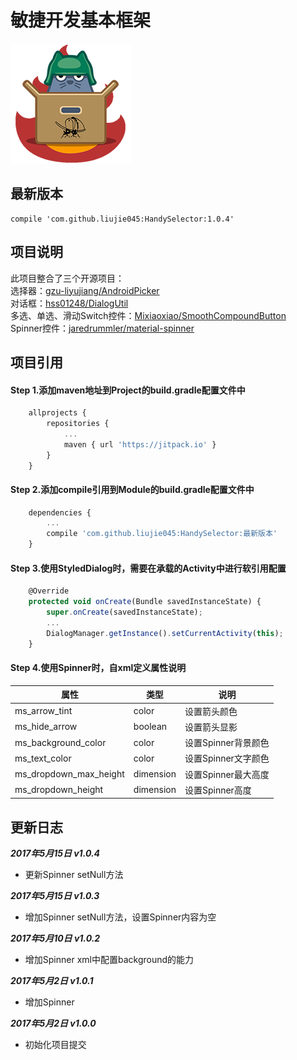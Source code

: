 #   敏捷开发基本框架
![](HandyBase.png)

## 最新版本
    compile 'com.github.liujie045:HandySelector:1.0.4'

## 项目说明
此项目整合了三个开源项目：<br>
选择器：[gzu-liyujiang/AndroidPicker](https://github.com/gzu-liyujiang/AndroidPicker)<br>
对话框：[hss01248/DialogUtil](https://github.com/hss01248/DialogUtil)<br>
多选、单选、滑动Switch控件：[Mixiaoxiao/SmoothCompoundButton](https://github.com/Mixiaoxiao/SmoothCompoundButton)<br>
Spinner控件：[jaredrummler/material-spinner](https://github.com/jaredrummler/material-spinner)

## 项目引用

#### Step 1.添加maven地址到Project的build.gradle配置文件中
```javascript
    allprojects {
        repositories {
            ...
            maven { url 'https://jitpack.io' }
        }
    }
```

#### Step 2.添加compile引用到Module的build.gradle配置文件中
```javascript
    dependencies {
        ...
        compile 'com.github.liujie045:HandySelector:最新版本'
    }
```

#### Step 3.使用StyledDialog时，需要在承载的Activity中进行软引用配置
```javascript
    @Override
    protected void onCreate(Bundle savedInstanceState) {
        super.onCreate(savedInstanceState);
        ...
        DialogManager.getInstance().setCurrentActivity(this);
    }
```

#### Step 4.使用Spinner时，自xml定义属性说明
属性 | 类型 | 说明
----|------|----
ms_arrow_tint | color | 设置箭头颜色
ms_hide_arrow |	boolean | 设置箭头显影
ms_background_color | color | 设置Spinner背景颜色
ms_text_color | color | 设置Spinner文字颜色
ms_dropdown_max_height | dimension | 设置Spinner最大高度
ms_dropdown_height | dimension | 设置Spinner高度

##  更新日志
***2017年5月15日 v1.0.4***

* 更新Spinner setNull方法

***2017年5月15日 v1.0.3***

* 增加Spinner setNull方法，设置Spinner内容为空

***2017年5月10日 v1.0.2***

* 增加Spinner xml中配置background的能力

***2017年5月2日 v1.0.1***

* 增加Spinner

***2017年5月2日 v1.0.0***

* 初始化项目提交